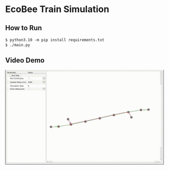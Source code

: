 # EcoBee Train Simulation

## How to Run
```console
$ python3.10 -m pip install requirements.txt
$ ./main.py
```

## Video Demo
![](media/video_demo.gif)
